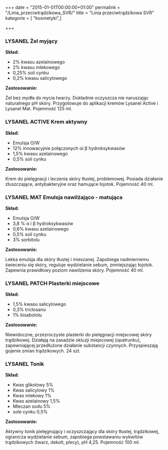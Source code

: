 +++
date = "2015-01-01T00:00:00+01:00"
permalink = "/Linia_przeciwtrądzikowa_SVR/"
title = "Linia przeciwtrądzikowa SVR"
kategorie = [ "kosmetyki",]

+++

### LYSANEL Żel myjący

**Skład:**

-   2% kwasu azelainowego
-   2% kwasu mlekowego
-   0,25% soli cynku
-   0,2% kwasu salicylowego

**Zastosowanie:**

Żel bez mydła do mycia twarzy. Dokładnie oczyszcza nie naruszając naturalnego pH skóry. Przygotowuje do aplikacji kremów Lysanel Active i Lysanel Mat. Pojemność 125 ml.

### LYSANEL ACTIVE Krem aktywny

**Skład:**

-   Emulsja O/W
-   12% innowacyjnie połączonych αi β hydroksykwasów
-   1,5% kwasu azelainowego
-   0,5% soli cynku

**Zastosowanie:**

Krem do pielęgnacji i leczenia skóry tłustej, problemowej. Posiada działanie złuszczające, antybakteryjne oraz hamujące łojotok. Pojemność 40 ml.

### LYSANEL MAT Emulsja nawilżająco - matująca

**Skład:**

-   Emulsja O/W
-   3,8 % α i β hydroksykwasów
-   0,6% kwasu azelainowego
-   0,5% soli cynku
-   3% sorbitolu

**Zastosowanie:**

Lekka emulsja dla skóry tłustej i mieszanej. Zapobiega nadmiernemu świeceniu się skóry, reguluje wydzielanie sebum, zmniejszając łojotok. Zapewnia prawidłowy poziom nawilżenia skóry. Pojemność 40 ml.

### LYSANEL PATCH Plasterki miejscowe

**Skład:**

-   1,5% kwasu salicylowego
-   0,3% triclosanu
-   1% bisabololu

**Zastosowanie:**

Niewidoczne, przezroczyste plasterki do pielęgnacji miejscowej skóry trądzikowej. Działają na zasadzie okluzji miejscowej (opatrunku), zapewniającej przedłużone działanie substancji czynnych. Przyspieszają gojenie zmian trądzikowych. 24 szt.

### LYSANEL Tonik

**Skład:**

-   Kwas glikolowy 5%
-   Kwas salicylowy 1%
-   Kwas mlekowy 1%
-   Kwas azelainowy 1,5%
-   Mleczan sodu 5%
-   sole cynku 0,5%

**Zastosowanie:**

Aktywny tonik pielęgnujący i oczyszczający dla skóry tłustej, trądzikowej, ogranicza wydzielanie sebum, zapobiega powstawaniu wykwitów trądzikowych (twarz, dekolt, plecy), pH 4,25. Pojemność 100 ml.
